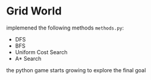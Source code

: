 Grid World
======

implemened the following methods
`methods.py`:
- DFS
- BFS
- Uniform Cost Search
- A\* Search 

the python game starts growing to explore the final goal
